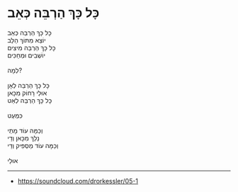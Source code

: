 # כָּל כָּךְ הַרְבֵּה כְּאֵב

כָּל כָּךְ הַרְבֵּה כְּאֵב\
יוֹצֵא מִתּוֹךְ הַלֵּב\
כָּל כָּךְ הַרְבֵּה מִיצִים\
יוֹשְׁבִים וּמְחַכִּים\
\
לְמָה?\
\
כָּל כָּךְ הַרְבֵּה לְאָן\
אוּלַי רָחוֹק מִכָּאן\
כָּל כָּךְ הַרְבֵּה לְאַט\
\
כִּמְעַט\
\
וְכַמָּה עוֹד מָתַי\
נֵלֵךְ מִכָּאן וְדַי\
וְכַמָּה עוֹד מַסְפִּיק וְדַי\
\
אוּלַי

---
- https://soundcloud.com/drorkessler/05-1
